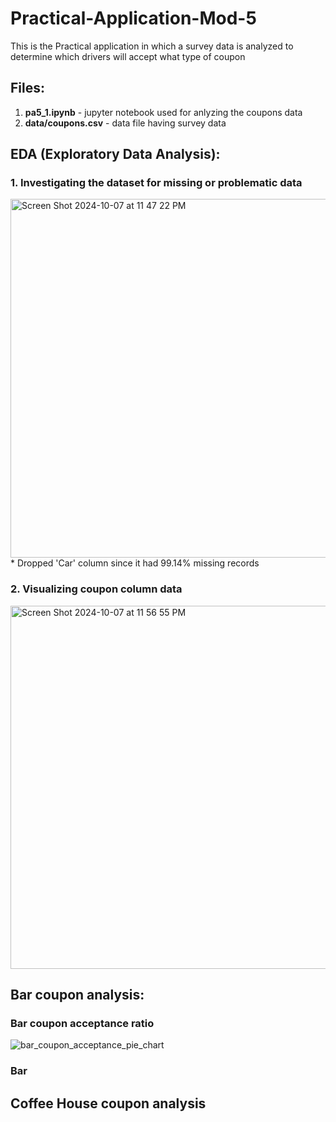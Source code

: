 # Practical-Application-Mod-5
This is the Practical application in which a survey data is analyzed to determine which drivers will accept what type of coupon

## Files:
1. **pa5_1.ipynb** - jupyter notebook used for anlyzing the coupons data  
2. **data/coupons.csv** - data file having survey data


## EDA (Exploratory Data Analysis):
### 1. Investigating the dataset for missing or problematic data
<img width="574" alt="Screen Shot 2024-10-07 at 11 47 22 PM" src="https://github.com/user-attachments/assets/a6ac2f39-e047-47c2-83f3-e4be305e646e">  
* Dropped 'Car' column since it had 99.14% missing records

### 2. Visualizing coupon column data
<img width="581" alt="Screen Shot 2024-10-07 at 11 56 55 PM" src="https://github.com/user-attachments/assets/8fc58bbb-4704-45aa-991d-839e17640f42">


## Bar coupon analysis:

### Bar coupon acceptance ratio
![bar_coupon_acceptance_pie_chart](https://github.com/user-attachments/assets/9b6131bb-ffab-4076-83d1-2f840668990d)

### Bar 

## Coffee House coupon analysis


